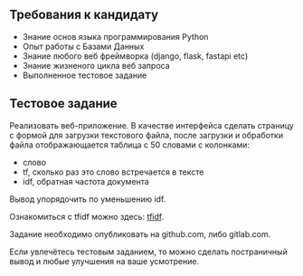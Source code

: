 ## Требования к кандидату
* Знание основ языка программирования Python
* Опыт работы с Базами Данных
* Знание любого веб фреймворка (django, flask, fastapi etc)
* Знание жизненого цикла веб запроса
* Выполненное тестовое задание

## Тестовое задание
Реализовать веб-приложение. В качестве интерфейса сделать страницу с формой для загрузки текстового файла, после загрузки и обработки файла отображающается таблица с 50 словами с колонками:
- слово
- tf, сколько раз это слово встречается в тексте
- idf, обратная частота документа 

Вывод упорядочить по уменьшению idf.

Ознакомиться с tfidf можно здесь: [tfidf](https://ru.wikipedia.org/wiki/TF-IDF). 

Задание необходимо опубликовать на github.com, либо gitlab.com. 

Если увлечётесь тестовым заданием, то можно сделать постраничный вывод и любые улучшения на ваше усмотрение.

